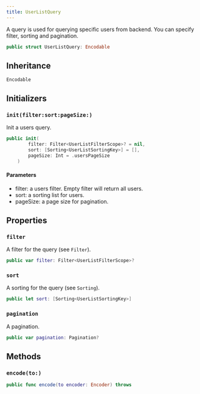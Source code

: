 ```yaml
---
title: UserListQuery
---
```


A query is used for querying specific users from backend.
You can specify filter, sorting and pagination.

``` swift
public struct UserListQuery: Encodable 
```

## Inheritance

`Encodable`

## Initializers

### `init(filter:sort:pageSize:)`

Init a users query.

``` swift
public init(
        filter: Filter<UserListFilterScope>? = nil,
        sort: [Sorting<UserListSortingKey>] = [],
        pageSize: Int = .usersPageSize
    ) 
```

#### Parameters

  - filter: a users filter. Empty filter will return all users.
  - sort: a sorting list for users.
  - pageSize: a page size for pagination.

## Properties

### `filter`

A filter for the query (see `Filter`).

``` swift
public var filter: Filter<UserListFilterScope>?
```

### `sort`

A sorting for the query (see `Sorting`).

``` swift
public let sort: [Sorting<UserListSortingKey>]
```

### `pagination`

A pagination.

``` swift
public var pagination: Pagination?
```

## Methods

### `encode(to:)`

``` swift
public func encode(to encoder: Encoder) throws 
```
